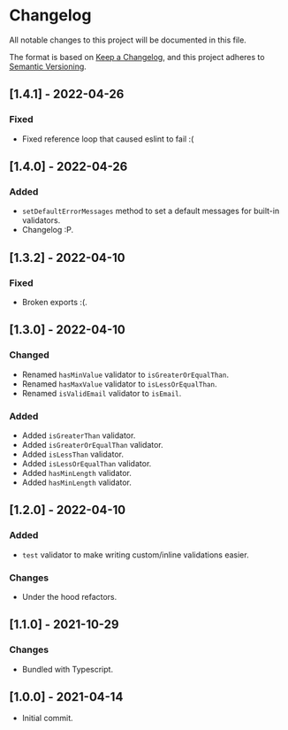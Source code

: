 # Changelog

All notable changes to this project will be documented in this file.

The format is based on [Keep a Changelog](https://keepachangelog.com/en/1.0.0/),
and this project adheres to [Semantic Versioning](https://semver.org/spec/v2.0.0.html).

## [1.4.1] - 2022-04-26
### Fixed
- Fixed reference loop that caused eslint to fail :(

## [1.4.0] - 2022-04-26
### Added
- `setDefaultErrorMessages` method to set a default messages for built-in validators.
- Changelog :P.

## [1.3.2] - 2022-04-10
### Fixed
- Broken exports :(.

## [1.3.0] - 2022-04-10
### Changed
- Renamed `hasMinValue` validator to `isGreaterOrEqualThan`.
- Renamed `hasMaxValue` validator to `isLessOrEqualThan`.
- Renamed `isValidEmail` validator to `isEmail`.

### Added
- Added `isGreaterThan` validator.
- Added `isGreaterOrEqualThan` validator.
- Added `isLessThan` validator.
- Added `isLessOrEqualThan` validator.
- Added `hasMinLength` validator.
- Added `hasMinLength` validator.

## [1.2.0] - 2022-04-10
### Added
- `test` validator to make writing custom/inline validations easier.

### Changes
- Under the hood refactors.

## [1.1.0] - 2021-10-29
### Changes
- Bundled with Typescript.

## [1.0.0] - 2021-04-14
- Initial commit.

